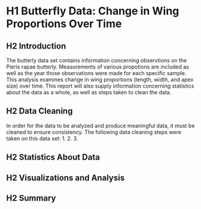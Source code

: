 # H1 Butterfly Data: Change in Wing Proportions Over Time
## H2 Introduction
The butterly data set contains information concerning observtions on the Pieris rapae butterly. Measurements of various propotions are included as well as the year those observations were made for each specific sample. This analysis examines change in wing proportions (length, width, and apex size) over time. This report will also supply information concerning statistics about the data as a whole, as well as steps taken to clean the data. 

## H2 Data Cleaning
In order for the data to be analyzed and produce meaningful data, it must be cleaned to ensure consistency. The following data cleaning steps were taken on this data set: 
1. 
2. 
3. 

## H2 Statistics About Data


## H2 Visualizations and Analysis


## H2 Summary